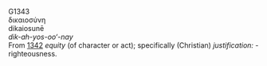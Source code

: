 <body>
  <p>G1343<br>  δικαιοσύνη  <br> dikaiosunē  <br><i>dik-ah-yos-oo‘-nay </i><br>From <a href="g1342.htm">1342</a>  <i>equity</i> (of character or act); specifically (Christian) <i>justification:</i> - righteousness.<br></p>
 </body>